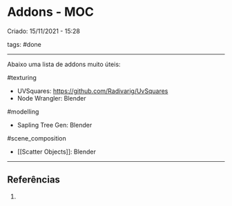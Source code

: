 # Addons - MOC
Criado: 15/11/2021 - 15:28

tags: #done 

---

Abaixo uma lista de addons muito úteis:


#texturing
- UVSquares: <https://github.com/Radivarig/UvSquares>
- Node Wrangler: Blender

#modelling 
- Sapling Tree Gen: Blender

#scene_composition
- [[Scatter Objects]]: Blender 


---
## Referências
1.


